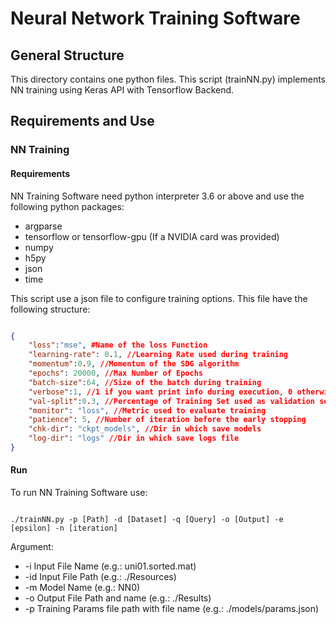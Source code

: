 # Neural Network Training Software

## General Structure
This directory contains one python files. This script (trainNN.py) implements NN training using Keras API with Tensorflow Backend.

## Requirements and Use

### NN Training

#### Requirements

NN Training Software need python interpreter 3.6 or above and use the following python packages:

* argparse
* tensorflow or tensorflow-gpu (If a NVIDIA card was provided)
* numpy
* h5py 
* json
* time

This script use a json file to configure training options. This file have the following structure:

```JSON

{
    "loss":"mse", #Name of the loss Function
    "learning-rate": 0.1, //Learning Rate used during training
    "momentum":0.9, //Momentum of the SDG algorithm
    "epochs": 20000, //Max Number of Epochs
    "batch-size":64, //Size of the batch during training
    "verbose":1, //1 if you want print info during execution, 0 otherwise
    "val-split":0.3, //Percentage of Training Set used as validation set
    "monitor": "loss", //Metric used to evaluate training
    "patience": 5, //Number of iteration before the early stopping 
    "chk-dir": "ckpt_models", //Dir in which save models
    "log-dir": "logs" //Dir in which save logs file
}

```

#### Run

To run NN Training Software use:

```Shell

./trainNN.py -p [Path] -d [Dataset] -q [Query] -o [Output] -e [epsilon] -n [iteration]

```

Argument:
* -i Input File Name (e.g.: uni01.sorted.mat)
* -id Input File Path (e.g.: ./Resources)
* -m Model Name (e.g.: NN0)
* -o Output File Path and name (e.g.: ./Results)
* -p Training Params file path with file name (e.g.: ./models/params.json)

